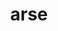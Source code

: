 ---
category: 4-letters
denotation: null
name: arse
reference_link: https://www.etymonline.com/word/arse
root_language: null
root_name: null
title: arse
type: free
word_sums:
- respelling: arse
  sum: 'Arse + '
---